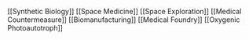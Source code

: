 [[Synthetic Biology]]
[[Space Medicine]]
[[Space Exploration]]
[[Medical Countermeasure]]
[[Biomanufacturing]]
[[Medical Foundry]]
[[Oxygenic Photoautotroph]]
